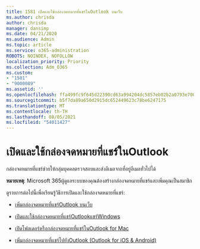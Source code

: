 ```yaml
---
title: 1581 เปิดและใช้กล่องจดหมายที่แชร์ในOutlook บนเว็บ
ms.author: chrisda
author: chrisda
manager: dansimp
ms.date: 04/21/2020
ms.audience: Admin
ms.topic: article
ms.service: o365-administration
ROBOTS: NOINDEX, NOFOLLOW
localization_priority: Priority
ms.collection: Adm_O365
ms.custom:
- "1581"
- "9000089"
ms.assetid: ''
ms.openlocfilehash: ffa499fc9f645d22390cd63a994204dc5857eb02b2a0793e700d3a3e2ef50546
ms.sourcegitcommit: b5f7da89a650d2915dc652449623c78be6247175
ms.translationtype: MT
ms.contentlocale: th-TH
ms.lasthandoff: 08/05/2021
ms.locfileid: "54011427"
---
```

# <a name="open-and-use-a-shared-mailbox-in-outlook"></a>เปิดและใช้กล่องจดหมายที่แชร์ในOutlook

กล่องจดหมายที่แชร์ช่วยให้กลุ่มบุคคลตรวจสอบและส่งอีเมลจากที่อยู่อีเมลทั่วไปได้ 

**หมายเหตุ**: Microsoft 365ผู้ดูแลระบบของคุณต้องสร้างกล่องจดหมายที่แชร์และเพิ่มคุณเป็นสมาชิก

ดูรายการต่อไปนี้เพื่อเรียนรู้วิธีการเปิดและใช้กล่องจดหมายที่แชร์:

- [เพิ่มกล่องจดหมายที่แชร์Outlook บนเว็บ](https://support.office.com/article/Add-a-shared-mailbox-to-Outlook-on-the-web-98b5a90d-4e38-415d-a030-f09a4cd28207)

- [เปิดและใช้กล่องจดหมายที่แชร์Outlookแชร์Windows](https://support.office.com/article/open-and-use-a-shared-mailbox-in-outlook-d94a8e9e-21f1-4240-808b-de9c9c088afd)

- [เปิดโฟลเดอร์หรือกล่องจดหมายที่แชร์ในOutlook for Mac](https://support.office.com/article/Open-a-shared-folder-or-mailbox-in-Outlook-for-Mac-6ecc39c5-5577-4a1d-b18c-bbdc92972cb2)

- [เพิ่มกล่องจดหมายที่แชร์ไปยังOutlook (Outlook for iOS & Android)](https://support.office.com/article/Add-a-shared-mailbox-to-Outlook-mobile-f866242c-81b2-472e-8776-6c49c5473c9f)
